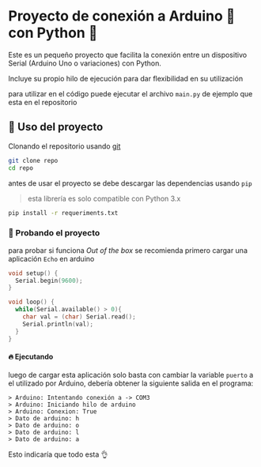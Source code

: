 # Proyecto de conexión a Arduino 🔌 con Python 🐍

Este es un pequeño proyecto que facilita la conexión entre un dispositivo Serial (Arduino Uno o variaciones) con Python.

Incluye su propio hilo de ejecución para dar flexibilidad en su utilización

para utilizar en el código puede ejecutar el archivo `main.py` de ejemplo que esta en el repositorio

## 📨 Uso del proyecto

Clonando el repositorio usando [git](https://git-scm.com/)

```sh
git clone repo
cd repo
```

antes de usar el proyecto se debe descargar las dependencias usando `pip`

> esta librería es solo compatible con Python 3.x

```sh
pip install -r requeriments.txt
```
### 🧪 Probando el proyecto

para probar si funciona *Out of the box* se recomienda primero cargar una aplicación `Echo` en arduino

```cpp
void setup() {
  Serial.begin(9600);
}

void loop() {
  while(Serial.available() > 0){
    char val = (char) Serial.read();
    Serial.println(val);
  }
}
```
#### 🔥 Ejecutando
luego de cargar esta aplicación solo basta con cambiar la variable `puerto` a el utilizado por Arduino, debería obtener la siguiente salida en el programa:
```
> Arduino: Intentando conexión a -> COM3
> Arduino: Iniciando hilo de arduino
> Arduino: Conexion: True
> Dato de arduino: h
> Dato de arduino: o
> Dato de arduino: l
> Dato de arduino: a
```
Esto indicaría que todo esta 👌

